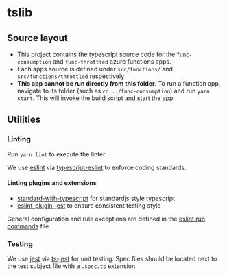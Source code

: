 # tslib

## Source layout
- This project contains the typescript source code for the `func-consumption` and `func-throttled` azure functions apps.
- Each apps source is defined under `src/functions/` and `src/functions/throttled` respectively
- **This app cannot be run directly from this folder**.  To run a function app, navigate to its folder (such as `cd ../func-consumption`) and run `yarn start`.  This will invoke the build script and start the app.

## Utilities
### Linting
Run `yarn lint` to execute the linter.

We use [eslint](https://eslint.org/) via [typescript-eslint](https://github.com/typescript-eslint/typescript-eslint#readme) to enforce coding standards.

#### Linting plugins and extensions
- [standard-with-typescript](https://github.com/standard/eslint-config-standard-with-typescript#readme) for standardjs style typescript
- [eslint-plugin-jest](https://github.com/jest-community/eslint-plugin-jest#readme) to ensure consistent testing style

General configuration and rule exceptions are defined in the [eslint run commands](./.eslintrc.js) file.

### Testing
We use [jest](https://jestjs.io/) via [ts-jest](https://github.com/kulshekhar/ts-jest) for unit testing. Spec files should be located next to the test subject file with a `.spec.ts` extension.






